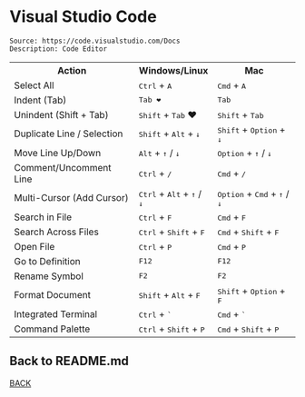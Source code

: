 # Visual Studio Code

```
Source: https://code.visualstudio.com/Docs
Description: Code Editor
```

<table>
    <tr>
      <th>Action</th>
      <th>Windows/Linux</th>
      <th>Mac</th>
    </tr>
    <tr>
      <td>Select All</td>
      <td><kbd>Ctrl</kbd> + <kbd>A</kbd></td>
      <td><kbd>Cmd</kbd> + <kbd>A</kbd></td>
    </tr>
    <tr>
      <td>Indent (Tab)</td>
      <td><kbd>Tab ❤️</kbd></td>
      <td><kbd>Tab</kbd></td>
    </tr>
    <tr>
      <td>Unindent (Shift + Tab)</td>
      <td><kbd>Shift</kbd> + <kbd>Tab</kbd> ❤️</td>
      <td><kbd>Shift</kbd> + <kbd>Tab</kbd></td>
    </tr>
    <tr>
      <td>Duplicate Line / Selection</td>
      <td><kbd>Shift</kbd> + <kbd>Alt</kbd> + <kbd>↓</kbd></td>
      <td><kbd>Shift</kbd> + <kbd>Option</kbd> + <kbd>↓</kbd></td>
    </tr>
    <tr>
      <td>Move Line Up/Down</td>
      <td><kbd>Alt</kbd> + <kbd>↑</kbd> / <kbd>↓</kbd></td>
      <td><kbd>Option</kbd> + <kbd>↑</kbd> / <kbd>↓</kbd></td>
    </tr>
    <tr>
      <td>Comment/Uncomment Line</td>
      <td><kbd>Ctrl</kbd> + <kbd>/</kbd></td>
      <td><kbd>Cmd</kbd> + <kbd>/</kbd></td>
    </tr>
    <tr>
      <td>Multi-Cursor (Add Cursor)</td>
      <td><kbd>Ctrl</kbd> + <kbd>Alt</kbd> + <kbd>↑</kbd> / <kbd>↓</kbd></td>
      <td><kbd>Option</kbd> + <kbd>Cmd</kbd> + <kbd>↑</kbd> / <kbd>↓</kbd></td>
    </tr>
    <tr>
      <td>Search in File</td>
      <td><kbd>Ctrl</kbd> + <kbd>F</kbd></td>
      <td><kbd>Cmd</kbd> + <kbd>F</kbd></td>
    </tr>
    <tr>
      <td>Search Across Files</td>
      <td><kbd>Ctrl</kbd> + <kbd>Shift</kbd> + <kbd>F</kbd></td>
      <td><kbd>Cmd</kbd> + <kbd>Shift</kbd> + <kbd>F</kbd></td>
    </tr>
    <tr>
      <td>Open File</td>
      <td><kbd>Ctrl</kbd> + <kbd>P</kbd></td>
      <td><kbd>Cmd</kbd> + <kbd>P</kbd></td>
    </tr>
    <tr>
      <td>Go to Definition</td>
      <td><kbd>F12</kbd></td>
      <td><kbd>F12</kbd></td>
    </tr>
    <tr>
      <td>Rename Symbol</td>
      <td><kbd>F2</kbd></td>
      <td><kbd>F2</kbd></td>
    </tr>
    <tr>
      <td>Format Document</td>
      <td><kbd>Shift</kbd> + <kbd>Alt</kbd> + <kbd>F</kbd></td>
      <td><kbd>Shift</kbd> + <kbd>Option</kbd> + <kbd>F</kbd></td>
    </tr>
    <tr>
      <td>Integrated Terminal</td>
      <td><kbd>Ctrl</kbd> + <kbd>`</kbd></td>
      <td><kbd>Cmd</kbd> + <kbd>`</kbd></td>
    </tr>
    <tr>
      <td>Command Palette</td>
      <td><kbd>Ctrl</kbd> + <kbd>Shift</kbd> + <kbd>P</kbd></td>
      <td><kbd>Cmd</kbd> + <kbd>Shift</kbd> + <kbd>P</kbd></td>
    </tr>
  </table>
  
## Back to README.md
[BACK](../README.md)